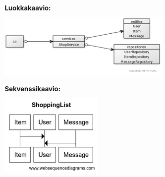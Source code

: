 ## Luokkakaavio:

![Luokkakaavio](/dokumentaatio/kuvat/luokkakaavio.png)

## Sekvenssikaavio:

![Sekvenssikaavio](/dokumentaatio/kuvat/sekvenssikaavio.png)
